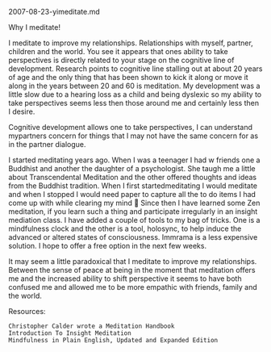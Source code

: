 2007-08-23-yimeditate.md


Why I meditate!

I meditate to improve my relationships. Relationships with myself, partner, children and the world. You see it appears that ones ability to take perspectives is directly related to your stage on the cognitive line of development. Research points to cognitive line stalling out at about 20 years of age and the only thing that has been shown to kick it along or move it along in the years between 20 and 60 is meditation. My development was a little slow due to a hearing loss as a child and being dyslexic so my ability to take perspectives seems less then those around me and certainly less then I desire.

Cognitive development allows one to take perspectives, I can understand mypartners concern for things that I may not have the same concern for as in the partner dialogue.

I started meditating years ago. When I was a teenager I had w friends one a Buddhist and another the daughter of a psychologist. She taugh me a little about Transcendental Meditation and the other offered thoughts and ideas from the Buddhist tradition. When I first startedmeditating I would meditate and when I stopped I would need paper to capture all the to do items I had come up with while clearing my mind 🙂 Since then I have learned some Zen meditation, if you learn such a thing and participate irregularly in an insight mediation class. I have added a couple of tools to my bag of tricks. One is a mindfulness clock and the other is a tool, holosync, to help induce the advanced or altered states of consciousness. Immrama is a less expensive solution. I hope to offer a free option in the next few weeks.

It may seem a little paradoxical that I meditate to improve my relationships. Between the sense of peace at being in the moment that meditation offers me and the increased ability to shift perspective it seems to have both confused me and allowed me to be more empathic with friends, family and the world.

Resources:

    Christopher Calder wrote a Meditation Handbook
    Introduction To Insight Meditation
    Mindfulness in Plain English, Updated and Expanded Edition
